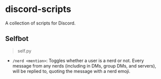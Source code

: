 # discord-scripts

A collection of scripts for Discord.

## Selfbot

> self.py

- `/nerd <mention>`: Toggles whether a user is a nerd or not. Every message from any nerds (including in DMs, group DMs, and servers), will be replied to, quoting the message with a nerd emoji.
